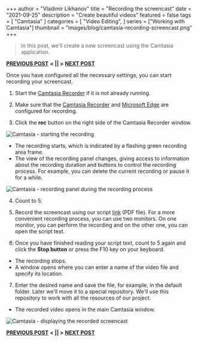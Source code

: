+++
author = "Vladimir Likhanov"
title = "Recording the screencast"
date = "2021-09-25"
description = "Create beautiful videos"
featured = false
tags = [
    "Camtasia"
]
categories = [
    "Video Editing",
]
series = ["Working with Camtasia"]
thumbnail = "images/blog/camtasia-recording-screencast.png"
+++

> In this post, we'll create a new screencast using the Camtasia application.

[**PREVIOUS POST**](/post/camtasia-configuring-application/) **< || >** [**NEXT POST**](/post/camtasia-creating-and-saving-project/)

Once you have configured all the necessary settings, you can start recording your screencast.

1. Start the [Camtasia Recorder](/post/camtasia-preparing-for-recording-1/) if it is not already running.

2. Make sure that the [Camtasia Recorder](/post/camtasia-preparing-for-recording-2/) and [Microsoft Edge](/post/camtasia-configuring-application/) are configured for recording.

3. Click the **rec** button on the right side of the Camtasia Recorder window.

![Camtasia - starting the recording](/images/blog/camtasia-starting-recording.png)

* The recording starts, which is indicated by a flashing green recording area frame.
* The view of the recording panel changes, giving access to information about the recording
duration and buttons to control the recording process. For example, you can delete the current
recording or pause it for a while.

![Camtasia - recording panel during the recording process](/images/blog/camtasia-recording-panel-while-recording.png)

4. Count to 5.

5. Record the screencast using our script [link](/pdfs/script.pdf) (PDF file). For a more convenient recording process, you can use two monitors.
On one monitor, you can perform the recording and on the other one, you can open the script text.

6. Once you have finished reading your script text, count to 5 again and click the **Stop button** or press the F10 key
on your keyboard.

* The recording stops.
* A window opens where you can enter a name of the video file and specify its location.

7. Enter the desired name and save the file, for example, in the default folder. Later we'll move it to a special
repository. We'll use this repository to work with all the resources of our project.

* The recorded video opens in the main Camtasia window.

![Camtasia - displaying the recorded screencast](/images/blog/camtasia-displaying-recorded-screencast.png)

[**PREVIOUS POST**](/post/camtasia-configuring-application/) **< || >** [**NEXT POST**](/post/camtasia-creating-and-saving-project/)